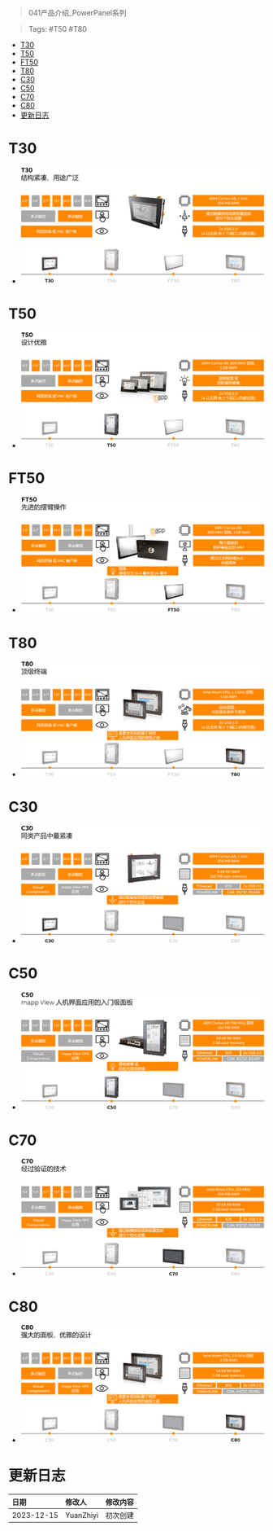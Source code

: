 > 041产品介绍_PowerPanel系列

> Tags: #T50 #T80

- [T30](#T30)
- [T50](#T50)
- [FT50](#FT50)
- [T80](#T80)
- [C30](#C30)
- [C50](#C50)
- [C70](#C70)
- [C80](#C80)
- [更新日志](#%E6%9B%B4%E6%96%B0%E6%97%A5%E5%BF%97)

# T30

- ![](FILES/041产品介绍_PowerPanel系列/image-20231215151706587.png)

# T50

- ![](FILES/041产品介绍_PowerPanel系列/image-20231215151803901.png)

# FT50

- ![](FILES/041产品介绍_PowerPanel系列/image-20231215151825653.png)

# T80

- ![](FILES/041产品介绍_PowerPanel系列/image-20231215151848133.png)

# C30

- ![](FILES/041产品介绍_PowerPanel系列/image-20231215151918790.png)

# C50

- ![](FILES/041产品介绍_PowerPanel系列/image-20231215151953558.png)

# C70

- ![](FILES/041产品介绍_PowerPanel系列/image-20231215152014989.png)

# C80

- ![](FILES/041产品介绍_PowerPanel系列/image-20231215152041519.png)

# 更新日志

| 日期     | 修改人     | 修改内容     |
|:-----|:-----|:-----|
| 2023-12-15     | YuanZhiyi     | 初次创建     |
